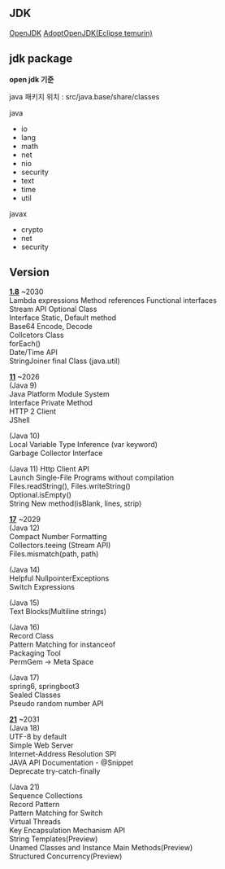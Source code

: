 ## JDK 

[OpenJDK](https://github.com/openjdk/jdk)
[AdoptOpenJDK(Eclipse temurin)](https://adoptium.net/)

## jdk package

**open jdk 기준**

java 패키지 위치 : src/java.base/share/classes

java
* io
* lang
* math
* net
* nio
* security
* text
* time
* util

javax 
* crypto
* net 
* security


## Version

**[1.8](_1.8)** ~2030  
Lambda expressions
Method references
Functional interfaces  
Stream API
Optional Class  
Interface Static, Default method  
Base64 Encode, Decode  
Collcetors Class  
forEach()  
Date/Time API  
StringJoiner final Class (java.util)

**[11](_11)** ~2026   
(Java 9)  
Java Platform Module System  
Interface Private Method  
HTTP 2 Client  
JShell  

(Java 10)  
Local Variable Type Inference (var keyword)  
Garbage Collector Interface  

(Java 11)
Http Client API  
Launch Single-File Programs without compilation  
Files.readString(), Files.writeString()  
Optional.isEmpty()  
String New method(isBlank, lines, strip)  

**[17](_17)** ~2029  
(Java 12)  
Compact Number Formatting  
Collectors.teeing (Stream API)  
Files.mismatch(path, path)  

(Java 14)  
Helpful NullpointerExceptions  
Switch Expressions  

(Java 15)  
Text Blocks(Multiline strings)  

(Java 16)  
Record Class  
Pattern Matching for instanceof  
Packaging Tool  
PermGem -> Meta Space  

(Java 17)  
spring6, springboot3  
Sealed Classes  
Pseudo random number API  

**[21](_21)** ~2031  
(Java 18)  
UTF-8 by default  
Simple Web Server  
Internet-Address Resolution SPI  
JAVA API Documentation - @Snippet  
Deprecate try-catch-finally  

(Java 21)  
Sequence Collections  
Record Pattern  
Pattern Matching for Switch  
Virtual Threads  
Key Encapsulation Mechanism API  
String Templates(Preview)  
Unamed Classes and Instance Main Methods(Preview)  
Structured Concurrency(Preview)  

